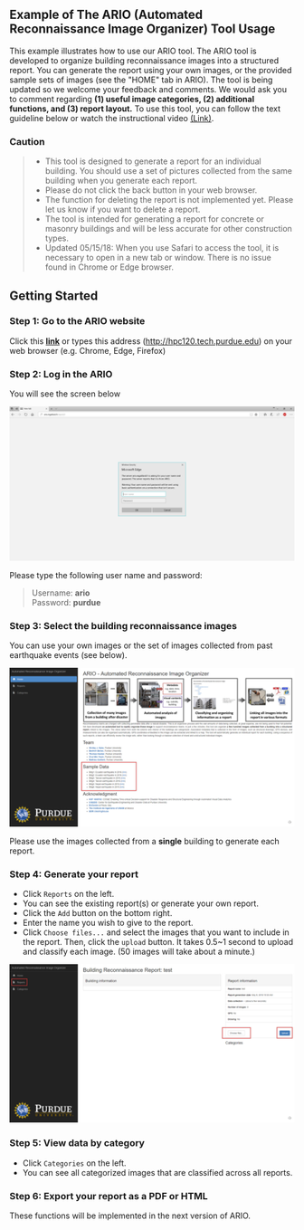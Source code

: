 ## Example of The ARIO (Automated Reconnaissance Image Organizer) Tool Usage
This example illustrates how to use our ARIO tool. The ARIO tool is developed to organize building reconnaissance images into a structured report. You can generate the report using your own images, or the provided sample sets of images (see the "HOME" tab in ARIO). The tool is being updated so we welcome your feedback and comments. We would ask you to  comment regarding **(1) useful image categories, (2) additional functions, and (3) report layout.** To use this tool, you can follow the text guideline below or watch the instructional video [(Link)](https://youtu.be/iKPt0P9AN4o).

### **Caution**
> * This tool is designed to generate a report for an individual building. You should use a set of pictures collected from the same building when you generate each report.
> * Please do not click the back button in your web browser. 
> * The function for deleting the report is not implemented yet. Please let us know if you want to delete a report.
> * The tool is intended for generating a report for concrete or masonry buildings and will be less accurate for other construction types.     
> * Updated 05/15/18: When you use Safari to access the tool, it is necessary to open in a new tab or window. There is no issue found in Chrome or Edge browser.   

## Getting Started

### Step 1: Go to the ARIO website 
Click this [**link**](http://vps182404.vps.ovh.ca) or types this address (http://hpc120.tech.purdue.edu) on your web browser (e.g. Chrome, Edge, Firefox)

### Step 2: Log in the ARIO 
You will see the screen below

![](Intro.jpg)


Please type the following user name and password:

> Username: **ario**   
> Password: **purdue**


### Step 3: Select the building reconnaissance images
You can use your own images or the set of images collected from past earthquake events (see below).

![](sampleData.jpg)

   
Please use the images collected from a **single** building to generate each report. 

### Step 4: Generate your report  

* Click `Reports` on the left.
* You can see the existing report(s) or generate your own report.
* Click the `Add` button on the bottom right.  
* Enter the name you wish to give to the report.
* Click `Choose files...` and select the images that you want to include in the report. Then, click the `upload` button. It takes 0.5~1 second to upload and classify each image. (50 images will take about a minute.) 

![](upload.jpg)

### Step 5: View data by category
* Click `Categories` on the left.
* You can see all categorized images that are classified across all reports.     

### Step 6: Export your report as a PDF or HTML
These functions will be implemented in the next version of ARIO. 

